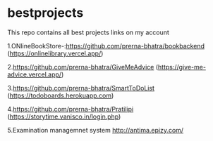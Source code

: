 # bestprojects
This repo contains all best projects links on my account


1.ONlineBookStore-:https://github.com/prerna-bhatra/bookbackend
(https://onlinelibrary.vercel.app/)

2.https://github.com/prerna-bhatra/GiveMeAdvice
(https://give-me-advice.vercel.app/)

3.https://github.com/prerna-bhatra/SmartToDoList
(https://todoboards.herokuapp.com)


4.https://github.com/prerna-bhatra/Pratilipi
(https://storytime.vanisco.in/login.php)

5.Examination managemnet system
http://antima.epizy.com/

